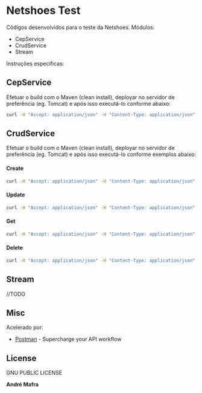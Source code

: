 # Netshoes Test

Códigos desenvolvidos para o teste da Netshoes. Módulos:

  - CepService
  - CrudService
  - Stream

Instruções específicas:
## CepService
Efetuar o build com o Maven (clean install), deployar no servidor de preferência (eg. Tomcat) e após isso executá-lo conforme abaixo:

```sh
curl -H "Accept: application/json" -H "Content-Type: application/json"  -X POST -d '{"id":"06753160"}' http://host:port/cepservice/api/
```

## CrudService
Efetuar o build com o Maven (clean install), deployar no servidor de preferência (eg. Tomcat) e após isso executá-lo conforme exemplos abaixo:

#### Create

```sh
curl -H "Accept: application/json" -H "Content-Type: application/json"  -X POST -d '{"rua":"Rua 2","numero":"02","cep":"06753161","cidade":"Abc","estado":"RJ"}' http://host:port/crudservice/api/
```
#### Update

```sh
curl -H "Accept: application/json" -H "Content-Type: application/json"  -X PUT -d '{"id":"1f743aa3-1df3-4a79-8666-7e820fb4a3c6","rua":"Rua 20","numero":"02","cep":"06753163","bairro":null,"cidade":"aaaaa","estado":"BA","complemento":null}' http://host:port/crudservice/api/
```

#### Get

```sh
curl -H "Accept: application/json" -H "Content-Type: application/json"  -X GET http://host:port/crudservice/api/id
```

#### Delete

```sh
curl -H "Accept: application/json" -H "Content-Type: application/json"  -X DELETE http://host:port/crudservice/api/id
```

## Stream
//TODO

## Misc

Acelerado por:

* [Postman] - Supercharge your API workflow

License
----
GNU PUBLIC LICENSE

**André Mafra**

[Postman]:https://www.getpostman.com/
